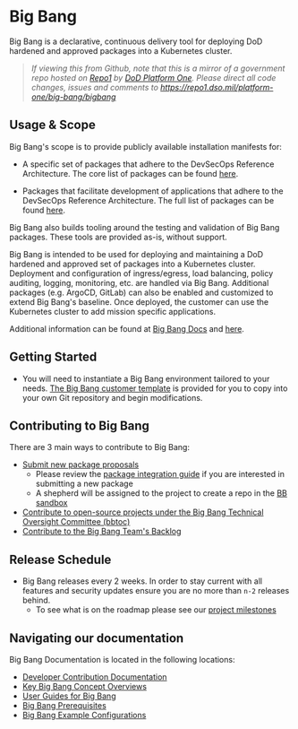 # Big Bang

Big Bang is a declarative, continuous delivery tool for deploying DoD hardened and approved packages into a Kubernetes cluster.

> _If viewing this from Github, note that this is a mirror of a government repo hosted on [Repo1](https://repo1.dso.mil/) by [DoD Platform One](http://p1.dso.mil/).  Please direct all code changes, issues and comments to https://repo1.dso.mil/platform-one/big-bang/bigbang_

## Usage & Scope

Big Bang's scope is to provide publicly available installation manifests for:

- A specific set of packages that adhere to the DevSecOps Reference Architecture. The core list of packages can be found [here](https://repo1.dso.mil/platform-one/big-bang/apps/core). 

- Packages that facilitate development of applications that adhere to the DevSecOps Reference Architecture. The full list of packages can be found [here](https://repo1.dso.mil/platform-one/big-bang/apps). 

Big Bang also builds tooling around the testing and validation of Big Bang packages. These tools are provided as-is, without support.

Big Bang is intended to be used for deploying and maintaining a DoD hardened and approved set of packages into a Kubernetes cluster.  Deployment and configuration of ingress/egress, load balancing, policy auditing, logging, monitoring, etc. are handled via Big Bang.   Additional packages (e.g. ArgoCD, GitLab) can also be enabled and customized to extend Big Bang's baseline.  Once deployed, the customer can use the Kubernetes cluster to add mission specific applications.

Additional information can be found at [Big Bang Docs](https://docs-bigbang.dso.mil) and [here](./docs/README.md).


## Getting Started

- You will need to instantiate a Big Bang environment tailored to your needs.  [The Big Bang customer template](https://repo1.dso.mil/platform-one/big-bang/customers/template/) is provided for you to copy into your own Git repository and begin modifications.

## Contributing to Big Bang

There are 3 main ways to contribute to Big Bang: 
- [Submit new package proposals](https://repo1.dso.mil/platform-one/bbtoc/-/issues/new?issue%5Bmilestone_id%5D=)
  - Please review the [package integration guide](./docs/developer/package-integration/README.md) if you are interested in submitting a new package
  - A shepherd will be assigned to the project to create a repo in the [BB sandbox](https://repo1.dso.mil/platform-one/big-bang/apps/sandbox)
- [Contribute to open-source projects under the Big Bang Technical Oversight Committee (bbtoc)](https://repo1.dso.mil/platform-one/bbtoc/-/blob/master/CONTRIBUTING.md)
- [Contribute to the Big Bang Team's Backlog](https://repo1.dso.mil/platform-one/big-bang/bigbang/-/issues)

## Release Schedule
- Big Bang releases every 2 weeks. In order to stay current with all features and security updates ensure you are no more than `n-2` releases behind. 
  - To see what is on the roadmap please see our [project milestones](https://repo1.dso.mil/groups/platform-one/big-bang/-/milestones)

## Navigating our documentation

Big Bang Documentation is located in the following locations: 

- [Developer Contribution Documentation](./docs/developer)
- [Key Big Bang Concept Overviews](./docs/understanding-bigbang)
- [User Guides for Big Bang](./docs/guides/)
- [Big Bang Prerequisites](./docs/prerequisites/)
- [Big Bang Example Configurations](./docs/assets/configs/example/)
